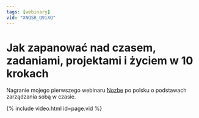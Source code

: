 ```yaml
---
tags: [webinary]
vid: "XNQSR_Q9iXQ"
---
```


# Jak zapanować nad czasem, zadaniami, projektami i życiem w 10 krokach

Nagranie mojego pierwszego webinaru [Nozbe][n] po polsku o podstawach zarządzania sobą w czasie.

{% include video.html id=page.vid %}

<!--More-->


[n]: https://michael.gratis/nozbe_pl